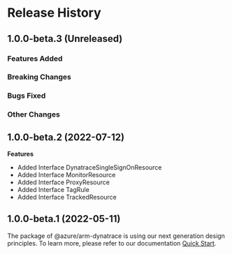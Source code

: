 # Release History

## 1.0.0-beta.3 (Unreleased)

### Features Added

### Breaking Changes

### Bugs Fixed

### Other Changes

## 1.0.0-beta.2 (2022-07-12)
    
**Features**

  - Added Interface DynatraceSingleSignOnResource
  - Added Interface MonitorResource
  - Added Interface ProxyResource
  - Added Interface TagRule
  - Added Interface TrackedResource
    
    
## 1.0.0-beta.1 (2022-05-11)

The package of @azure/arm-dynatrace is using our next generation design principles. To learn more, please refer to our documentation [Quick Start](https://aka.ms/js-track2-quickstart).
